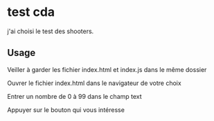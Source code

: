 # test cda

j'ai choisi le test des shooters.


## Usage

Veiller à garder les fichier index.html et index.js dans le même dossier

Ouvrer le fichier index.html dans le navigateur de votre choix

Entrer un nombre de 0 à 99 dans le champ text 

Appuyer sur le bouton qui vous intéresse


